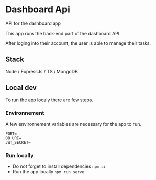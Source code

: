 # Dashboard Api

API for the dashboard app

This app runs the back-end part of the dashboard API.

After loging into their account, the user is able to manage their tasks.

## Stack

Node / ExpressJs / TS / MongoDB

## Local dev

To run the app localy there are few steps.

### Environnement

A few environnement variables are necessary for the app to run.

```
PORT=
DB_URI=  
JWT_SECRET= 
```
### Run locally

- Do not forget to install dependencies ```npm ci```
- Run the app locally ```npm run serve```

